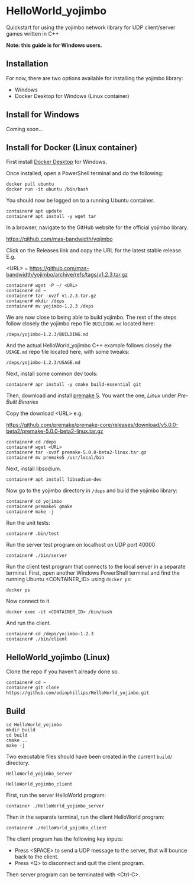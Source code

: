 # HelloWorld_yojimbo

Quickstart for using the yojimbo network library for UDP client/server games written in C++

**Note: this guide is for Windows users.**

## Installation

For now, there are two options available for installing the yojimbo library:

- Windows
- Docker Desktop for Windows (Linux container)

## Install for Windows

Coming soon...

## Install for Docker (Linux container)

First install [Docker Desktop](https://www.docker.com/) for Windows.

Once installed, open a PowerShell terminal and do the following:

```
docker pull ubuntu
docker run -it ubuntu /bin/bash
```

You should now be logged on to a running Ubuntu container.

```
container# apt update
container# apt install -y wget tar
```
In a browser, navigate to the GitHub website for the official yojimbo library.

https://github.com/mas-bandwidth/yojimbo

Click on the Releases link and copy the URL for the latest stable release. E.g.

\<URL\> = https://github.com/mas-bandwidth/yojimbo/archive/refs/tags/v1.2.3.tar.gz



```
container# wget -P ~/ <URL>
container# cd ~
container# tar -xvzf v1.2.3.tar.gz
container# mkdir /deps
container# mv yojimbo-1.2.3 /deps
```

We are now close to being able to build yojimbo. The rest of the steps follow closely the yojimbo repo file `BUILDING.md` located here:

`/deps/yojimbo-1.2.3/BUILDING.md`

And the actual HelloWorld_yojimbo C++ example follows closely the `USAGE.md` repo file located here, with some tweaks:

`/deps/yojimbo-1.2.3/USAGE.md`

Next, install some common dev tools:

```
container# apr install -y cmake build-essential git
```

Then, download and install [premake 5](https://premake.github.io/download). You want the one, *Linux* under *Pre-Built Binaries*

Copy the download \<URL\> e.g.

https://github.com/premake/premake-core/releases/download/v5.0.0-beta2/premake-5.0.0-beta2-linux.tar.gz

```
container# cd /deps
container# wget <URL>
container# tar -xvzf premake-5.0.0-beta2-linux.tar.gz
container# mv premake5 /usr/local/bin
```
Next, install libsodium.

```
container# apt install libsodium-dev
```

Now go to the yojimbo directory in `/deps` and build the yojimbo library:

```
container# cd yojimbo
container# premake5 gmake
container# make -j
```

Run the unit tests:

```
container# .bin/test
```

Run the server test program on localhost on UDP port 40000

```
container# ./bin/server
```

Run the client test program that connects to the local server in a separate terminal. First, open another Windows PowerShell terminal and find the running Ubuntu \<CONTAINER_ID\> using `docker ps`:

```
docker ps
```

Now connect to it.

```
docker exec -it <CONTAINER_ID> /bin/bash
```

And run the client.

```
container# cd /deps/yojimbo-1.2.3
container# ./bin/client
```

## HelloWorld_yojimbo (Linux)

Clone the repo if you haven't already done so.

```
container# cd ~
container# git clone https://github.com/odinphillips/HelloWorld_yojimbo.git
```

## Build

```
cd HelloWorld_yojimbo
mkdir build
cd build
cmake ..
make -j
```

Two executable files should have been created in the current `build/` directory.

`HelloWorld_yojimbo_server`

`HelloWorld_yojimbo_client`

First, run the server HelloWorld program:

```
container ./HelloWorld_yojimbo_server
```

Then in the separate terminal, run the client HelloWorld program:

```
container# ./HelloWorld_yojimbo_client
```

The client program has the following key inputs:

- Press \<SPACE\> to send a UDP message to the server, that will bounce back to the client.
- Press \<Q\> to disconnect and quit the client program.

Then server program can be terminated with \<Ctrl-C\>.
